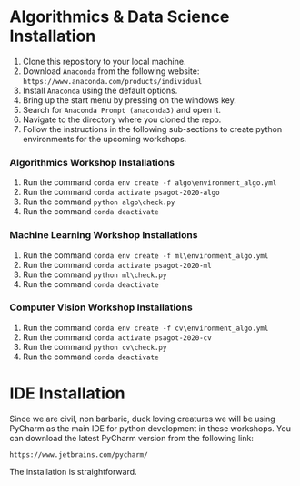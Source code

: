 # Algorithmics & Data Science Installation

1. Clone this repository to your local machine.
2. Download `Anaconda` from the following website: `https://www.anaconda.com/products/individual`
3. Install `Anaconda` using the default options.
4. Bring up the start menu by pressing on the windows key.
5. Search for `Anaconda Prompt (anaconda3)` and open it.
6. Navigate to the directory where you cloned the repo.
7. Follow the instructions in the following sub-sections to create python environments for the upcoming workshops.

### Algorithmics Workshop Installations

1. Run the command `conda env create -f algo\environment_algo.yml`
2. Run the command `conda activate psagot-2020-algo`
3. Run the command `python algo\check.py`
4. Run the command `conda deactivate`

### Machine Learning Workshop Installations

1. Run the command `conda env create -f ml\environment_algo.yml`
2. Run the command `conda activate psagot-2020-ml`
3. Run the command `python ml\check.py`
4. Run the command `conda deactivate`

### Computer Vision Workshop Installations

1. Run the command `conda env create -f cv\environment_algo.yml`
2. Run the command `conda activate psagot-2020-cv`
3. Run the command `python cv\check.py`
4. Run the command `conda deactivate`

# IDE Installation

Since we are civil, non barbaric, duck loving creatures we will be using PyCharm as the main IDE for python development in these workshops. You can download the latest PyCharm version from the following link:

`https://www.jetbrains.com/pycharm/`

The installation is straightforward.
